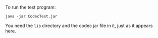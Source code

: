 To run the test program:

```
java -jar CodecTest.jar
```

You need the ```lib``` directory and the codec jar file in it, just as it appears here.
